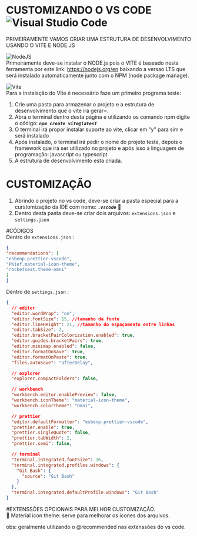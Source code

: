 # CUSTOMIZANDO O VS CODE ![Visual Studio Code](https://img.shields.io/badge/Visual%20Studio%20Code-0078d7.svg?style=for-the-badge&logo=visual-studio-code&logoColor=white)
PRIMEIRAMENTE VAMOS CRIAR UMA ESTRUTURA DE DESENVOLVIMENTO USANDO O VITE E NODE.JS

![NodeJS](https://img.shields.io/badge/node.js-6DA55F?style=for-the-badge&logo=node.js&logoColor=white) <br>
Primeiramente deve-se instalar o NODE.js pois o VITE é baseado nesta ferramenta por este link: https://nodejs.org/en baixando a versao LTS que será instalado automaticamente junto com o NPM (node package manage).

![Vite](https://img.shields.io/badge/vite-%23646CFF.svg?style=for-the-badge&logo=vite&logoColor=white) <br>
Para a instalação do Vite é necessário faze um primeiro programa teste:
1. Crie uma pasta para armazenar o projeto e a estrutura de desenvolvimento que o vite irá gerar=.
2. Abra o terminal dentro desta página e utilizando os comando npm digite o código: <em><strong>`npm create vite@latest`</strong></em>
3. O terminal irá propor instalar suporte ao vite, clicar em "y" para sim e será instalado
4. Após instalado, o terminal irá pedir o nome do projeto teste, depois o framework que irá ser utilizado no projeto e após isso a linguagem de programação: javascript ou typescript
5. A estrutura de desenvolvimento esta criada.

# CUSTOMIZAÇÃO
1. Abrindo o projeto no vs code, deve-se criar a pasta especial para a curstomização da IDE com nome: <em><strong>`.vscode`</strong></em> :file_folder:
2. Dentro desta pasta deve-se criar dois arquivos: `extensions.json` e `settings.json`

#CÓDIGOS <br>
Dentro de `extensions.json` :

```json
{
"recommendations": [
"esbenp.prettier-vscode",
"PKief.material-icon-theme",
"rocketseat.theme-omni"
]
}
```


Dentro de `settings.json` :

```json
{
  // editor
  "editor.wordWrap": "on",
  "editor.fontSize": 15, //tamanho da fonte
  "editor.lineHeight": 21, //tamanho do espaçamento entre linhas
  "editor.tabSize": 2,
  "editor.bracketPairColorization.enabled": true,
  "editor.guides.bracketPairs": true,
  "editor.minimap.enabled": false,
  "editor.formatOnSave": true,
  "editor.formatOnPaste": true,
  "files.autoSave": "afterDelay",

  // explorer
  "explorer.compactFolders": false,

  // workbench
  "workbench.editor.enablePreview": false,
  "workbench.iconTheme": "material-icon-theme",
  "workbench.colorTheme": "Omni",

  // prettier
  "editor.defaultFormatter": "esbenp.prettier-vscode",
  "prettier.enable": true,
  "prettier.singleQuote": false,
  "prettier.tabWidth": 2,
  "prettier.semi": false,

  // terminal
  "terminal.integrated.fontSize": 16,
  "terminal.integrated.profiles.windows": {
    "Git Bash": {
      "source": "Git Bash"
    }
  },
  "terminal.integrated.defaultProfile.windows": "Git Bash"
}

```

#EXTENSSÕES OPCIONAIS PARA MELHOR CUSTOMIZAÇÃO. <br>
:diamond_shape_with_a_dot_inside: Material icon theme: serve para melhorar os ícones dos arquivos.


obs: geralmente utilizando o @recommended nas extenssões do vs code.
